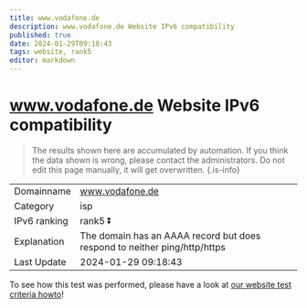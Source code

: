 ```yaml
---
title: www.vodafone.de
description: www.vodafone.de Website IPv6 compatibility
published: true
date: 2024-01-29T09:18:43
tags: website, rank5
editor: markdown
---
```


# www.vodafone.de Website IPv6 compatibility

> The results shown here are accumulated by automation. If you think the data shown is wrong, please contact the administrators. 
> Do not edit this page manually, it will get overwritten.
{.is-info}


|   |   |
| - | - |
| Domainname | www.vodafone.de
| Category | isp |
| IPv6 ranking | rank5 :arrow_double_down: |
| Explanation | The domain has an AAAA record but does respond to neither ping/http/https |
| Last Update | 2024-01-29 09:18:43 |

To see how this test was performed, please have a look at [our website test criteria howto](/howto/testcriteria/website)!

